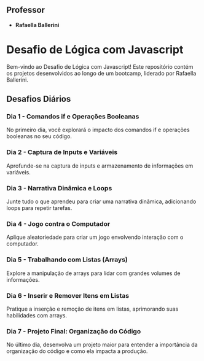 ## Professor
- **Rafaella Ballerini**

# Desafio de Lógica com Javascript

Bem-vindo ao Desafio de Lógica com Javascript! Este repositório contém os projetos desenvolvidos ao longo de um bootcamp, liderado por Rafaella Ballerini.

## Desafios Diários

### Dia 1 - Comandos if e Operações Booleanas
No primeiro dia, você explorará o impacto dos comandos if e operações booleanas no seu código.

### Dia 2 - Captura de Inputs e Variáveis
Aprofunde-se na captura de inputs e armazenamento de informações em variáveis.

### Dia 3 - Narrativa Dinâmica e Loops
Junte tudo o que aprendeu para criar uma narrativa dinâmica, adicionando loops para repetir tarefas.

### Dia 4 - Jogo contra o Computador
Aplique aleatoriedade para criar um jogo envolvendo interação com o computador.

### Dia 5 - Trabalhando com Listas (Arrays)
Explore a manipulação de arrays para lidar com grandes volumes de informações.

### Dia 6 - Inserir e Remover Itens em Listas
Pratique a inserção e remoção de itens em listas, aprimorando suas habilidades com arrays.

### Dia 7 - Projeto Final: Organização do Código
No último dia, desenvolva um projeto maior para entender a importância da organização do código e como ela impacta a produção.

